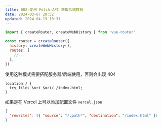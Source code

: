 ```yaml
---
title: 002-使用 Fetch-API 获取后端数据
date: 2024-03-07 20:52
updated: 2024-04-19 10:31
---
```


```js
import { createRouter, createWebHistory } from 'vue-router'

const router = createRouter({
  history: createWebHistory(),
  routes: [
    //...
  ],
})
```

使用这种模式需要搭配服务器/后端使用，否则会出现 404

```nginx
location / {
  try_files $uri $uri/ /index.html;
}
```

如果是在 Vercel 上可以添加配置文件 `vercel.json`

```json
{
  "rewrites": [{ "source": "/:path*", "destination": "/index.html" }]
}
```
